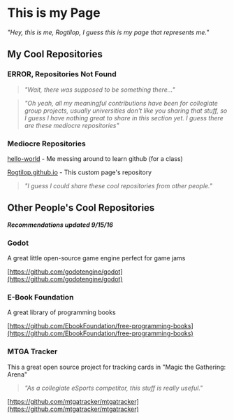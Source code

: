 # This is my Page
_"Hey, this is me, Rogtilop, I guess this is my page that represents me."_


## My Cool Repositories
### **ERROR, Repositories Not Found**
>_"Wait, there was supposed to be something there..."_

>_"Oh yeah, all my meaningful contributions have been for collegiate group projects, usually universities don't like you sharing that stuff, so I guess I have nothing great to share in this section yet. I guess there are these mediocre repositories"_

### Mediocre Repositories

[hello-world](https://github.com/Rogtilop/hello-world) - Me messing around to learn github (for a class)

[Rogtilop.github.io](https://github.com/Rogtilop/Rogtilop.github.io) - This custom page's repository

>_"I guess I could share these cool repositories from other people."_


## Other People's Cool Repositories
_**Recommendations updated 9/15/16**_
### Godot
A great little open-source game engine perfect for game jams

[https://github.com/godotengine/godot](https://github.com/godotengine/godot)

### E-Book Foundation
A great library of programming books

[https://github.com/EbookFoundation/free-programming-books](https://github.com/EbookFoundation/free-programming-books)

### MTGA Tracker
This a great open source project for tracking cards in "Magic the Gathering: Arena"

>_"As a collegiate eSports competitor, this stuff is really useful."_

[https://github.com/mtgatracker/mtgatracker](https://github.com/mtgatracker/mtgatracker)
